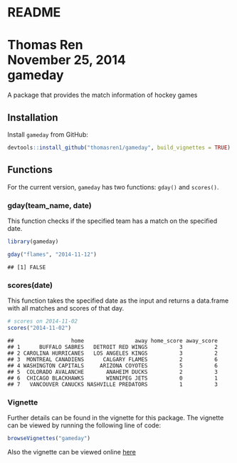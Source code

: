 # README
Thomas Ren  
November 25, 2014  
gameday
=======

A package that provides the match information of hockey games

## Installation
Install `gameday` from GitHub:


```r
devtools::install_github("thomasren1/gameday", build_vignettes = TRUE)
```

## Functions
For the current version, `gameday` has two functions: `gday()` and `scores()`.

### gday(team_name, date)
This function checks if the specified team has a match on the specified date.


```r
library(gameday)
```

```r
gday("flames", "2014-11-12")
```

```
## [1] FALSE
```

### scores(date)

This function takes the specified date as the input and returns a data.frame with all matches and scores of that day.


```r
# scores on 2014-11-02
scores("2014-11-02")
```

```
##                  home                away home_score away_score
## 1      BUFFALO SABRES   DETROIT RED WINGS          3          2
## 2 CAROLINA HURRICANES   LOS ANGELES KINGS          3          2
## 3  MONTREAL CANADIENS      CALGARY FLAMES          2          6
## 4 WASHINGTON CAPITALS     ARIZONA COYOTES          5          6
## 5  COLORADO AVALANCHE       ANAHEIM DUCKS          2          3
## 6  CHICAGO BLACKHAWKS       WINNIPEG JETS          0          1
## 7   VANCOUVER CANUCKS NASHVILLE PREDATORS          1          3
```

### Vignette
Further details can be found in the vignette for this package. The vignette can be viewed by running the following line of code:


```r
browseVignettes("gameday")
```

Also the vignette can be viewed online [here](https://github.com/thomasren1/gameday/blob/master/vignettes/overview.Rmd)
